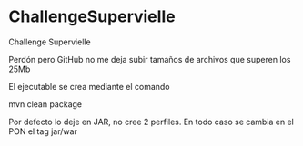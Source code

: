 # ChallengeSupervielle
Challenge Supervielle

Perdón pero GitHub no me deja subir tamaños de archivos que superen los 25Mb

El ejecutable se crea mediante el comando

mvn clean package

Por defecto lo deje en JAR, no cree 2 perfiles.
En todo caso se cambia en el PON el tag <packaging>jar/war</packaging>

